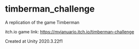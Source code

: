 # timberman_challenge
A replication of the game Timberman

itch.io game link: https://mvjanuario.itch.io/timberman-challenge

Created at Unity 2020.3.22f1
